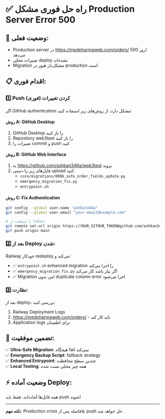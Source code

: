 # ✅ راه حل فوری مشکل Production Server Error 500

## 🚨 وضعیت فعلی:
- Production server در https://medpharmaweb.com/orders/ ارور 500 می‌دهد
- تغییرات محلی deploy نشده‌اند
- Migration مشکل‌دار هنوز در production است

## 📋 اقدام فوری:

### 1️⃣ **Push کردن تغییرات (فوری)**

اگر GitHub authentication مشکل دارد، از روش‌های زیر استفاده کنید:

#### روش A: GitHub Desktop
1. GitHub Desktop را باز کنید
2. Repository web3test را باز کنید
3. تغییرات را commit و push کنید

#### روش B: GitHub Web Interface
1. به https://github.com/ashkan346a/web3test بروید
2. فایل‌های زیر را دستی upload کنید:
   - `core/migrations/0006_safe_order_fields_update.py`
   - `emergency_migration_fix.py`
   - `entrypoint.sh`

#### روش C: Fix Authentication
```bash
git config --global user.name "ashkan346a"
git config --global user.email "your-email@example.com"

# یا استفاده از token:
git remote set-url origin https://YOUR_GITHUB_TOKEN@github.com/ashkan346a/web3test.git
git push origin main
```

### 2️⃣ **بعد از Deploy شدن:**

Railway خودکار redeploy می‌کند و:
- ✅ `entrypoint.sh` enhanced migration را اجرا می‌کند
- ✅ `emergency_migration_fix.py` اگر نیاز باشد کار می‌کند
- ✅ Migration امن بدون duplicate column error اجرا می‌شود

### 3️⃣ **نظارت:**

بعد از deploy، بررسی کنید:
1. Railway Deployment Logs
2. https://medpharmaweb.com/orders/ - باید کار کند
3. Application logs برای اطمینان

## 🎯 تضمین موفقیت:

✅ **Ultra-Safe Migration**: هیچگاه fail نمی‌کند  
✅ **Emergency Backup Script**: fallback strategy  
✅ **Enhanced Entrypoint**: چندین سطح محافظت  
✅ **Local Testing**: همه چیز محلی تست شده  

## ⚡ وضعیت آماده Deploy:

همه فایل‌ها آماده‌اند، فقط باید push شوند!

---
**نکته مهم**: Production crisis بلافاصله پس از push حل خواهد شد.